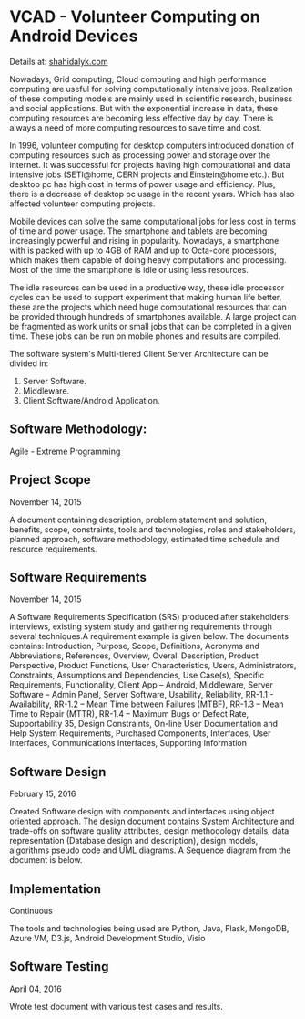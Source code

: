 # VCAD - Volunteer Computing on Android Devices

Details at: <a href="http://shahidalyk.com/">shahidalyk.com</a>

Nowadays, Grid computing, Cloud computing and high performance computing are useful for solving computationally intensive jobs. Realization of these computing models are mainly used in scientific research, business and social applications. But with the exponential increase in data, these computing resources are becoming less effective day by day. There is always a need of more computing resources to save time and cost.

In 1996, volunteer computing for desktop computers introduced donation of computing resources such as processing power and storage over the internet. It was successful for projects having high computational and data intensive jobs (SETI@home, CERN projects and Einstein@home etc.). But desktop pc has high cost in terms of power usage and efficiency. Plus, there is a decrease of desktop pc usage in the recent years. Which has also affected volunteer computing projects.

Mobile devices can solve the same computational jobs for less cost in terms of time and power usage. The smartphone and tablets are becoming increasingly powerful and rising in popularity. Nowadays, a smartphone with is packed with up to 4GB of RAM and up to Octa-core processors, which makes them capable of doing heavy computations and processing. Most of the time the smartphone is idle or using less resources. 

The idle resources can be used in a productive way, these idle processor cycles can be used to support experiment that making human life better, these are the projects which need huge computational resources that can be provided through hundreds of smartphones available. A large project can be fragmented as work units or small jobs that can be completed in a given time. These jobs can be run on mobile phones and results are compiled. 


The software system's Multi-tiered Client Server Architecture can be divided in:

1. Server Software.
2. Middleware.
3. Client Software/Android Application.

## Software Methodology:
Agile - Extreme Programming

## Project Scope 
November 14, 2015

A document containing description, problem statement and solution, benefits, scope, constraints, tools and technologies, roles and stakeholders, planned approach, software methodology, estimated time schedule and resource requirements.

## Software Requirements 
November 14, 2015

A Software Requirements Specification (SRS) produced after stakeholders interviews, existing system study and gathering requirements through several techniques.A requirement example is given below. The documents contains: Introduction, Purpose, Scope, Definitions, Acronyms and Abbreviations, References, Overview, Overall Description, Product Perspective, Product Functions, User Characteristics, Users, Administrators, Constraints, Assumptions and Dependencies, Use Case(s), Specific Requirements, Functionality, Client App – Android, Middleware, Server Software – Admin Panel, Server Software, Usability, Reliability, RR-1.1 - Availability, RR-1.2 – Mean Time between Failures (MTBF), RR-1.3 – Mean Time to Repair (MTTR), RR-1.4 – Maximum Bugs or Defect Rate, Supportability 35, Design Constraints, On-line User Documentation and Help System Requirements, Purchased Components, Interfaces, User Interfaces, Communications Interfaces, Supporting Information

## Software Design
February 15, 2016

Created Software design with components and interfaces using object oriented approach. The design document contains System Architecture and trade-offs on software quality attributes, design methodology details, data representation (Database design and description), design models, algorithms pseudo code and UML diagrams. A Sequence diagram from the document is below.

## Implementation
Continuous

The tools and technologies being used are Python, Java, Flask, MongoDB, Azure VM, D3.js, Android Development Studio, Visio

## Software Testing
April 04, 2016

Wrote test document with various test cases and results.
